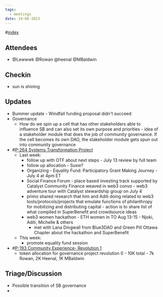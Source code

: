 ```yaml
---
tags:
  - meetings
date: 19-06-2023
---
```

#[index](notes/general-circle/old-gc-meetings/index.md) 
## Attendees
- @Lewwwk @Rowan  @heenal @MBaldwin 

## Checkin
- sun is shining

## Updates
- Bummer update - Windfall funding proposal didn't succeed 
- Governance
	- How do we spin up a cell that has other stakeholders able to influence SB and can also set its own purpose and priorities - idea of a stakeholder module that does the job of community governance. If the cell becomes its own DAO, the stakeholder module gets spun out into community governance
- #[P-264 Systems Transformation Project](P-264%20Systems%20Transformation%20Project) 
	- Last week: 
		- follow up with OTF about next steps - July 13 review by full team
		- follow up allocation - Susie?
		- Organizing - Equality Fund: Participatory Grant Making Journey - July 4 at 4pm ET
		- Social Finance Forum - place based investing track supported by Catalyst Community Finance weaved in web3 convo - web3 adventure tour with Catalyst stewardship group on July 4
		- primo shared research that him and Aditi doing related to web3 tools/protocols/projects that emulate functions of philanthropy for mobilizing and distributing capital - action is to share list of what compiled in SuperBenefit and crowdsource ideas
		- web3 women hackathon - ETH women in TO Aug 13-15 - Njoki, Aditi, Michelle & others 
			- met with Lana Dingwall from Blue3DAO and Green Pill Ottawa Chapter about the hackathon and SuperBenefit 
	- This week: 
		- promote equality fund session
- #[P-193 Community Experience- Revolution 1](P-193%20Community%20Experience-%20Revolution%201)
	-   token allocation for governance project revolution 0 - 10K total - 7k Rowan, 2K Heenal, 1K MBaldwin

## Triage/Discussion 
- Possible transition of SB governance  
- 
